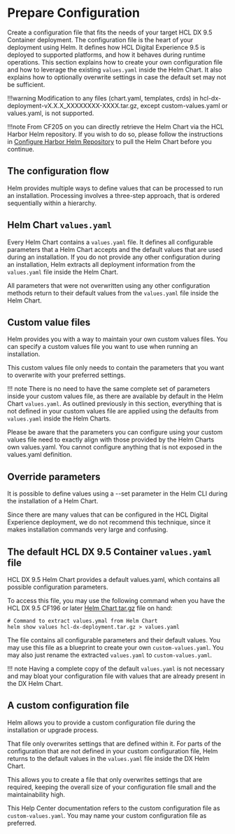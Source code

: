 # Prepare Configuration

Create a configuration file that fits the needs of your target HCL DX 9.5 Container deployment. The configuration file is the heart of your deployment using Helm. It defines how HCL Digital Experience 9.5 is deployed to supported platforms, and how it behaves during runtime operations. This section explains how to create your own configuration file and how to leverage the existing `values.yaml` inside the Helm Chart. It also explains how to optionally overwrite settings in case the default set may not be sufficient.

!!!warning
    Modification to any files (chart.yaml, templates, crds) in hcl-dx-deployment-vX.X.X_XXXXXXXX-XXXX.tar.gz, except custom-values.yaml or values.yaml, is not supported.

!!!note
    From CF205 on you can directly retrieve the Helm Chart via the HCL Harbor Helm repository. If you wish to do so, please follow the instructions in [Configure Harbor Helm Repository](../optional_tasks/optional_configure_harbor_helm_repo.md) to pull the Helm Chart before you continue.

## The configuration flow

Helm provides multiple ways to define values that can be processed to run an installation. Processing involves a three-step approach, that is ordered sequentially within a hierarchy.

## Helm Chart `values.yaml`

Every Helm Chart contains a `values.yaml` file. It defines all configurable parameters that a Helm Chart accepts and the default values that are used during an installation. If you do not provide any other configuration during an installation, Helm extracts all deployment information from the `values.yaml` file inside the Helm Chart.

All parameters that were not overwritten using any other configuration methods return to their default values from the `values.yaml` file inside the Helm Chart.

## Custom value files

Helm provides you with a way to maintain your own custom values files. You can specify a custom values file you want to use when running an installation.

This custom values file only needs to contain the parameters that you want to overwrite with your preferred settings.

!!! note
    There is no need to have the same complete set of parameters inside your custom values file, as there are available by default in the Helm Chart `values.yaml`. As outlined previously in this section, everything that is not defined in your custom values file are applied using the defaults from `values.yaml` inside the Helm Charts.

Please be aware that the parameters you can configure using your custom values file need to exactly align with those provided by the Helm Charts own values.yaml. You cannot configure anything that is not exposed in the values.yaml definition.

## Override parameters

It is possible to define values using a --set parameter in the Helm CLI during the installation of a Helm Chart.

Since there are many values that can be configured in the HCL Digital Experience deployment, we do not recommend this technique, since it makes installation commands very large and confusing.

## The default HCL DX 9.5 Container `values.yaml` file

HCL DX 9.5 Helm Chart provides a default values.yaml, which contains all possible configuration parameters.

To access this file, you may use the following command when you have the HCL DX 9.5 CF196 or later [Helm Chart tar.gz](../../../../../../get_started/plan_deployment/container_deployment/index.md#helm-chart-contents) file on hand:

```
# Command to extract values.ymal from Helm Chart
helm show values hcl-dx-deployment.tar.gz > values.yaml
```

The file contains all configurable parameters and their default values. You may use this file as a blueprint to create your own `custom-values.yaml`. You may also just rename the extracted `values.yaml` to `custom-values.yaml`.

!!! note
    Having a complete copy of the default `values.yaml` is not necessary and may bloat your configuration file with values that are already present in the DX Helm Chart.

## A custom configuration file

Helm allows you to provide a custom configuration file during the installation or upgrade process.

That file only overwrites settings that are defined within it. For parts of the configuration that are not defined in your custom configuration file, Helm returns to the default values in the `values.yaml` file inside the DX Helm Chart.

This allows you to create a file that only overwrites settings that are required, keeping the overall size of your configuration file small and the maintainability high.

This Help Center documentation refers to the custom configuration file as `custom-values.yaml`. You may name your custom configuration file as preferred.